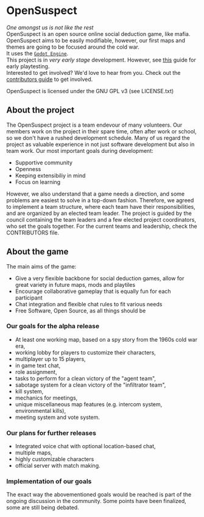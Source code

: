 # OpenSuspect

*One amongst us is not like the rest*<br/>
OpenSuspect is an open source online social deduction game, like mafia.<br/>
OpenSuspect aims to be easily modifiable, however, our first maps and themes are going to be focused around the cold war.<br/>
It uses the [`Godot Engine`](https://godotengine.org/).<br/>
This project is in *very early stage* development. However, see [this](https://github.com/opensuspect/opensuspect/wiki/Playtesting) guide for early playtesting.<br/>
Interested to get involved? We'd love to hear from you. Check out the [contributors guide](https://github.com/opensuspect/opensuspect/wiki/Contributors) to get involved.<br/>

OpenSuspect is licensed under the GNU GPL v3 (see LICENSE.txt)

## About the project
The OpenSuspect project is a team endevour of many volunteers. Our members work on the project in their spare time, often after work or school, so we don't have a rushed development schedule. Many of us regard the project as valuable experience in not just software development but also in team work. Our most important goals during development:
* Supportive community
* Openness
* Keeping extensibiliy in mind
* Focus on learning

However, we also understand that a game needs a direction, and some problems are easiest to solve in a top-down fashion. Therefore, we agreed to implement a team structure, where each team have their responsibilities, and are organized by an elected team leader. The project is guided by the council containing the team leaders and a few elected project coordinators, who set the goals together. For the current teams and leadership, check the CONTRIBUTORS file.

## About the game
The main aims of the game:
* Give a very flexible backbone for social deduction games, allow for great variety in future maps, mods and playtiles
* Encourage collaborative gameplay that is equally fun for each participant
* Chat integration and flexible chat rules to fit various needs
* Free Software, Open Source, as all things should be

### Our goals for the alpha release
* At least one working map, based on a spy story from the 1960s cold war era,
* working lobby for players to customize their characters,
* multiplayer up to 15 players,
* in game text chat,
* role assignment,
* tasks to perform for a clean victory of the "agent team",
* sabotage system for a clean victory of the "infiltrator team",
* kill system,
* mechanics for meetings,
* unique miscellaneous map features (e.g. intercom system, environmental kills),
* meeting system and vote system.

### Our plans for further releases
* Integrated voice chat with optional location-based chat,
* multiple maps,
* highly customizable characters
* official server with match making.

### Implementation of our goals
The exact way the abovementioned goals would be reached is part of the ongoing discussion in the community. Some points have been finalized, some are still being debated.
